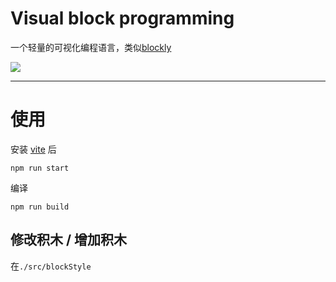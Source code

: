 # Visual block programming

一个轻量的可视化编程语言，类似[blockly](https://github.com/google/blockly)

![](https://t.gmit.vip/2023/02/04/palz5z.png)

----

# 使用

安装 [vite](https://vitejs.cn/) 后

```
npm run start
```

编译
```
npm run build
```
 
 ## 修改积木 / 增加积木

 在`./src/blockStyle`
